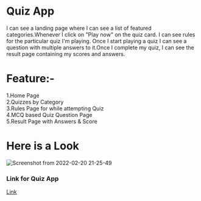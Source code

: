# Quiz App
I can see a landing page where I can see a list of featured categories.Whenever I click on "Play now" on the quiz card. I can see rules for the particular quiz I'm playing.
Once I start playing a quiz I can see a question with multiple answers to it.Once I complete my quiz, I can see the result page containing my scores and answers.
 # Feature:-
1.Home Page<br>
2.Quizzes by Category<br>
3.Rules Page for while attempting Quiz<br>
4.MCQ based Quiz Question Page<br>
5.Result Page with Answers & Score<br>
 # Here is a Look

![Screenshot from 2022-02-20 21-25-49](https://user-images.githubusercontent.com/90403664/154861343-6e004083-194e-45b6-ad08-8012150c3986.png)
### Link for Quiz App
 [Link](https://naughty-roentgen-e2a4b9.netlify.app/index.html)

